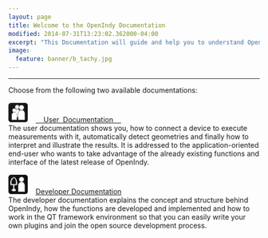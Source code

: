 ```yaml
---
layout: page
title: Welcome to the OpenIndy Documentation
modified: 2014-07-31T13:23:02.362000-04:00
excerpt: "This Documentation will guide and help you to understand OpenIndy."
image:
  feature: banner/b_tachy.jpg
---
```


---

Choose from the following two available documentations:<br><br>
<a href="/documentation/docu-dev.html"><img src="/images/icons/icon-usr-38px.png" width="39" height="39" border="0" alt="User Documentation"></a>&nbsp;&nbsp;&nbsp;&nbsp;<a href="/documentation/docu-usr.html" class="btn">&nbsp;&nbsp;&nbsp;&nbsp;User&nbsp; Documentation&nbsp;&nbsp;&nbsp;&nbsp;</a><br>
The user documentation shows you, how to connect a device to execute measurements with it, automatically detect geometries and finally how to interpret and illustrate the results. It is addressed to the application-oriented end-user who wants to take advantage of the already existing functions and interface of the latest release of OpenIndy.
<br><br>
<a href="/documentation/docu-dev.html"><img src="/images/icons/icon-dev-38px.png" width="39" height="39" border="0" alt="Developer Documentation"></a>&nbsp;&nbsp;&nbsp;&nbsp;<a href="/documentation/docu-dev.html" class="btn">Developer Documentation</a><br>
The developer documentation explains the concept and structure behind OpenIndy, how the functions are developed and implemented and how to work in the QT framework environment
so that you can easily write your own plugins and join the open source development process.
<br><br><br>